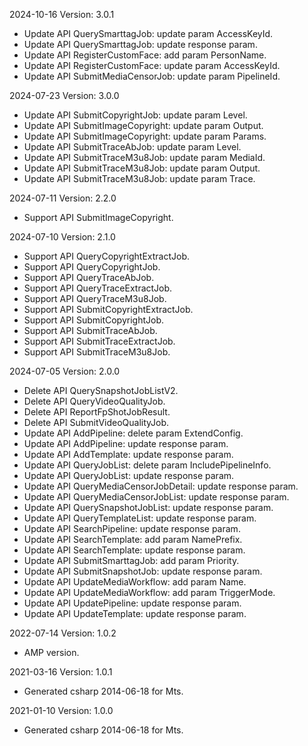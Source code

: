2024-10-16 Version: 3.0.1
- Update API QuerySmarttagJob: update param AccessKeyId.
- Update API QuerySmarttagJob: update response param.
- Update API RegisterCustomFace: add param PersonName.
- Update API RegisterCustomFace: update param AccessKeyId.
- Update API SubmitMediaCensorJob: update param PipelineId.


2024-07-23 Version: 3.0.0
- Update API SubmitCopyrightJob: update param Level.
- Update API SubmitImageCopyright: update param Output.
- Update API SubmitImageCopyright: update param Params.
- Update API SubmitTraceAbJob: update param Level.
- Update API SubmitTraceM3u8Job: update param MediaId.
- Update API SubmitTraceM3u8Job: update param Output.
- Update API SubmitTraceM3u8Job: update param Trace.


2024-07-11 Version: 2.2.0
- Support API SubmitImageCopyright.


2024-07-10 Version: 2.1.0
- Support API QueryCopyrightExtractJob.
- Support API QueryCopyrightJob.
- Support API QueryTraceAbJob.
- Support API QueryTraceExtractJob.
- Support API QueryTraceM3u8Job.
- Support API SubmitCopyrightExtractJob.
- Support API SubmitCopyrightJob.
- Support API SubmitTraceAbJob.
- Support API SubmitTraceExtractJob.
- Support API SubmitTraceM3u8Job.


2024-07-05 Version: 2.0.0
- Delete API QuerySnapshotJobListV2.
- Delete API QueryVideoQualityJob.
- Delete API ReportFpShotJobResult.
- Delete API SubmitVideoQualityJob.
- Update API AddPipeline: delete param ExtendConfig.
- Update API AddPipeline: update response param.
- Update API AddTemplate: update response param.
- Update API QueryJobList: delete param IncludePipelineInfo.
- Update API QueryJobList: update response param.
- Update API QueryMediaCensorJobDetail: update response param.
- Update API QueryMediaCensorJobList: update response param.
- Update API QuerySnapshotJobList: update response param.
- Update API QueryTemplateList: update response param.
- Update API SearchPipeline: update response param.
- Update API SearchTemplate: add param NamePrefix.
- Update API SearchTemplate: update response param.
- Update API SubmitSmarttagJob: add param Priority.
- Update API SubmitSnapshotJob: update response param.
- Update API UpdateMediaWorkflow: add param Name.
- Update API UpdateMediaWorkflow: add param TriggerMode.
- Update API UpdatePipeline: update response param.
- Update API UpdateTemplate: update response param.


2022-07-14 Version: 1.0.2
- AMP version.

2021-03-16 Version: 1.0.1
- Generated csharp 2014-06-18 for Mts.

2021-01-10 Version: 1.0.0
- Generated csharp 2014-06-18 for Mts.

